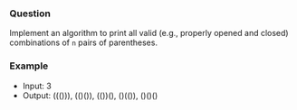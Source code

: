 ### Question

Implement an algorithm to print all valid (e.g., properly opened and closed) combinations of `n` pairs of parentheses.

### Example

- Input: 3
- Output: ((())), (()()), (())(), ()(()), ()()()
